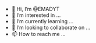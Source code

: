 - 👋 Hi, I’m @EMADYT
- 👀 I’m interested in ...
- 🌱 I’m currently learning ...
- 💞️ I’m looking to collaborate on ...
- 📫 How to reach me ...

<!---
EMADYT/EMADYT is a ✨ special ✨ repository because its `README.md` (this file) appears on your GitHub profile.
You can click the Preview link to take a look at your changes.
--->
